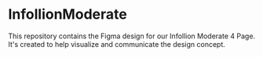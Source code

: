 # InfollionModerate
This repository contains the Figma design for our Infollion Moderate 4 Page. It's created to help visualize and communicate the design concept.
